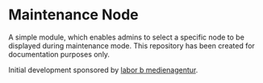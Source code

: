 # Maintenance Node

A simple module, which enables admins to select a specific node to be displayed
during maintenance mode. This repository has been created for documentation
purposes only.

Initial development sponsored by <a href="https://www.laborb.de">labor b medienagentur</a>.
